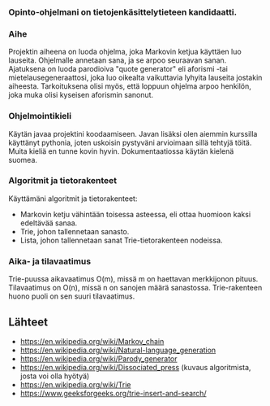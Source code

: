 ### Opinto-ohjelmani on tietojenkäsittelytieteen kandidaatti.

### Aihe
Projektin aiheena on luoda ohjelma, joka Markovin ketjua käyttäen luo lauseita. Ohjelmalle annetaan sana, ja se arpoo seuraavan sanan. Ajatuksena on luoda parodioiva "quote generator" eli aforismi -tai mietelausegeneraattosi, joka luo oikealta vaikuttavia lyhyita lauseita jostakin aiheesta. Tarkoituksena olisi myös, että loppuun ohjelma arpoo henkilön, joka muka olisi kyseisen aforismin sanonut.

### Ohjelmointikieli
Käytän javaa projektini koodaamiseen. Javan lisäksi olen aiemmin kurssilla käyttänyt pythonia, joten uskoisin pystyväni arvioimaan sillä tehtyjä töitä. 
Muita kieliä en tunne kovin hyvin. Dokumentaatiossa käytän kielenä suomea.


### Algoritmit ja tietorakenteet

Käyttämäni algoritmit ja tietorakenteet: 
* Markovin ketju vähintään toisessa asteessa, eli ottaa huomioon kaksi edeltävää sanaa.
* Trie, johon tallennetaan sanasto.
* Lista, johon tallennetaan sanat Trie-tietorakenteen nodeissa.


### Aika- ja tilavaatimus

Trie-puussa aikavaatimus O(m), missä m on haettavan merkkijonon pituus. Tilavaatimus on O(n), missä n on sanojen määrä sanastossa. Trie-rakenteen huono puoli on sen suuri tilavaatimus.


## Lähteet
* https://en.wikipedia.org/wiki/Markov_chain
* https://en.wikipedia.org/wiki/Natural-language_generation
* https://en.wikipedia.org/wiki/Parody_generator
* https://en.wikipedia.org/wiki/Dissociated_press (kuvaus algoritmista, josta voi olla hyötyä)
* https://en.wikipedia.org/wiki/Trie
* https://www.geeksforgeeks.org/trie-insert-and-search/


